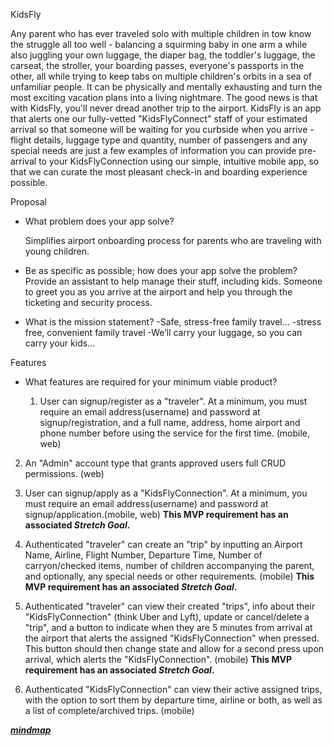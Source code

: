 KidsFly

Any parent who has ever traveled solo with multiple children in tow know the struggle all too well - 
balancing a squirming baby in one arm a while also juggling your own luggage, the diaper bag, the toddler's luggage, 
the carseat, the stroller, your boarding passes, everyone's passports in the other, all while trying to keep tabs on multiple 
children's orbits in a sea of unfamiliar people. It can be physically and mentally exhausting and turn the most exciting vacation 
plans into a living nightmare. The good news is that with KidsFly, you'll never dread another trip to the airport. 
KidsFly is an app that alerts one our fully-vetted "KidsFlyConnect" staff of your estimated arrival so that someone will be 
waiting for you curbside when you arrive - flight details, luggage type and quantity, number of passengers and any special needs are 
just a few examples of information you can provide pre-arrival to your KidsFlyConnection using our simple, 
intuitive mobile app, so that we can curate the most pleasant check-in and boarding experience possible.


Proposal



- What problem does your app solve? 


	Simplifies airport onboarding process for parents who are traveling with young children.

- Be as specific as possible; how does your app solve the problem? 	
Provide an assistant to help manage their stuff, including kids.
Someone to greet you as you arrive at the airport and help you through the ticketing and security process.

- What is the mission statement? 
	-Safe, stress-free family travel...
	-stress free, convenient family travel
-We’ll carry your luggage, so you can carry your kids…


Features

- What features are required for your minimum viable product?

	1. User can signup/register as a "traveler". At a minimum, you must require an email address(username) and password at signup/registration, and a full name, address, home airport and phone number before using the service for the first time. (mobile, web)

2. An "Admin" account type that grants approved users full CRUD permissions. (web)

3. User can signup/apply as a "KidsFlyConnection". At a minimum, you must require an email address(username) and password at signup/application.(mobile, web) **This MVP requirement has an associated _Stretch Goal_.**

4. Authenticated "traveler" can create an "trip" by inputting an Airport Name, Airline, Flight Number, Departure Time, Number of carryon/checked items, number of children accompanying the parent, and optionally, any special needs or other requirements. (mobile) **This MVP requirement has an associated _Stretch Goal_.**

5. Authenticated "traveler" can view their created "trips", info about their "KidsFlyConnection" (think Uber and Lyft), update or cancel/delete a "trip", and a button to indicate when they are 5 minutes from arrival at the airport that alerts the assigned "KidsFlyConnection" when pressed. This button should then change state and allow for a second press upon arrival, which alerts the "KidsFlyConnection". (mobile) **This MVP requirement has an associated _Stretch Goal_.**

6. Authenticated "KidsFlyConnection" can view their active assigned trips, with the option to sort them by departure time, airline or both, as well as a list of complete/archived trips. (mobile)


__***[mindmap](https://whimsical.com/TSMp7jvc3T4xxSDpJWHZMK#2Ux7TurymMwXxjvp977S "materialize mindmap")***__
